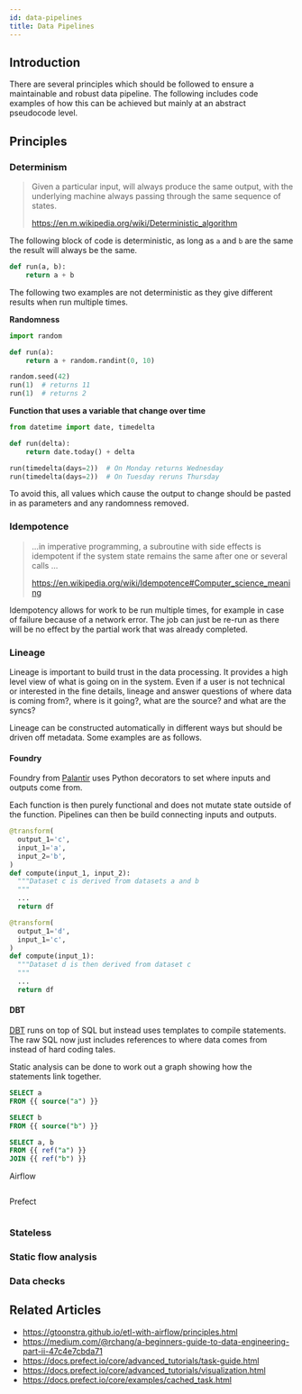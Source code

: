 ```yaml
---
id: data-pipelines
title: Data Pipelines
---
```


## Introduction

There are several principles which should be followed to ensure a maintainable and robust data pipeline. The following includes code examples of how this can be achieved but mainly at an abstract pseudocode level.

## Principles

### Determinism

> Given a particular input, will always produce the same output, with the underlying machine always passing through the same sequence of states.
>
> https://en.m.wikipedia.org/wiki/Deterministic_algorithm

The following block of code is deterministic, as long as `a` and `b` are the same the result will always be the same.

```python
def run(a, b):
    return a + b
```
The following two examples are not deterministic as they give different results when run multiple times.

**Randomness**

```python
import random

def run(a):
    return a + random.randint(0, 10)

random.seed(42)
run(1)  # returns 11
run(1)  # returns 2
```

**Function that uses a variable that change over time**

```python
from datetime import date, timedelta

def run(delta):
    return date.today() + delta

run(timedelta(days=2))  # On Monday returns Wednesday
run(timedelta(days=2))  # On Tuesday reruns Thursday
```

To avoid this, all values which cause the output to change should be pasted in as parameters and any randomness removed.

### Idempotence

> ...in imperative programming, a subroutine with side effects is idempotent if the system state remains the same after one or several calls ...
>
> https://en.wikipedia.org/wiki/Idempotence#Computer_science_meaning

Idempotency allows for work to be run multiple times, for example in case of failure because of a network error. The job can just be re-run as there will be no effect by the partial work that was already completed.

### Lineage

Lineage is important to build trust in the data processing. It provides a high level view of what is going on in the system. Even if a user is not technical or interested in the fine details, lineage and answer questions of where data is coming from?, where is it going?, what are the source? and what are the syncs?

Lineage can be constructed automatically in different ways but should be driven off metadata. Some examples are as follows.

#### Foundry

Foundry from [Palantir](https://www.palantir.com/palantir-foundry/) uses Python decorators to set where inputs and outputs come from.

Each function is then purely functional and does not mutate state outside of the function. Pipelines can then be build connecting inputs and outputs.

```python
@transform(
  output_1='c',
  input_1='a',
  input_2='b',
)
def compute(input_1, input_2):
  """Dataset c is derived from datasets a and b
  """
  ...
  return df
```

```python
@transform(
  output_1='d',
  input_1='c',
)
def compute(input_1):
  """Dataset d is then derived from dataset c
  """
  ...
  return df
```

#### DBT

[DBT](../data/dbt) runs on top of SQL but instead uses templates to compile statements. The raw SQL now just includes references to where data comes from instead of hard coding tales.

Static analysis can be done to work out a graph showing how the statements link together.

```sql
SELECT a
FROM {{ source("a") }}
```

```sql
SELECT b
FROM {{ source("b") }}
```

```sql
SELECT a, b
FROM {{ ref("a") }}
JOIN {{ ref("b") }}
```

Airflow
```
```

Prefect
```
```

### Stateless
### Static flow analysis  
### Data checks

## Related Articles

- https://gtoonstra.github.io/etl-with-airflow/principles.html
- https://medium.com/@rchang/a-beginners-guide-to-data-engineering-part-ii-47c4e7cbda71
- https://docs.prefect.io/core/advanced_tutorials/task-guide.html
- https://docs.prefect.io/core/advanced_tutorials/visualization.html
- https://docs.prefect.io/core/examples/cached_task.html
